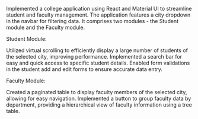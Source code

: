Implemented a college application using React and Material UI to streamline student and faculty management. The application features a city dropdown in the navbar for filtering data. It comprises two modules - the Student module and the Faculty module.

Student Module:

Utilized virtual scrolling to efficiently display a large number of students of the selected city, improving performance.
Implemented a search bar for easy and quick access to specific student details.
Enabled form validations in the student add and edit forms to ensure accurate data entry.


Faculty Module:

Created a paginated table to display faculty members of the selected city, allowing for easy navigation.
Implemented a button to group faculty data by department, providing a hierarchical view of faculty information using a tree table.
